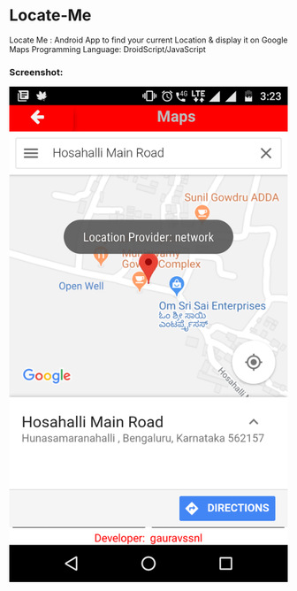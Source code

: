 # Locate-Me
Locate Me : Android App to find your current Location & display it on Google Maps
Programming Language: DroidScript/JavaScript


### Screenshot: 
![ScreenShot]( https://github.com/gauravssnl/Locate-Me/blob/master/Screenshot_20180203-152357.png )
